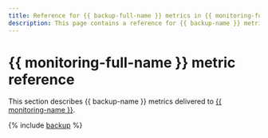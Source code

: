 ```yaml
---
title: Reference for {{ backup-full-name }} metrics in {{ monitoring-full-name }}
description: This page contains a reference for {{ backup-name }} metrics delivered to {{ monitoring-full-name }}.
---
```


# {{ monitoring-full-name }} metric reference

This section describes {{ backup-name }} metrics delivered to [{{ monitoring-name }}](../monitoring/).

{% include [backup](../_includes/monitoring/metrics-ref/backup.md) %}